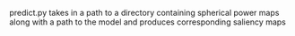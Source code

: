 predict.py takes in a path to a directory containing spherical power maps along with a path to the model and produces corresponding saliency maps
